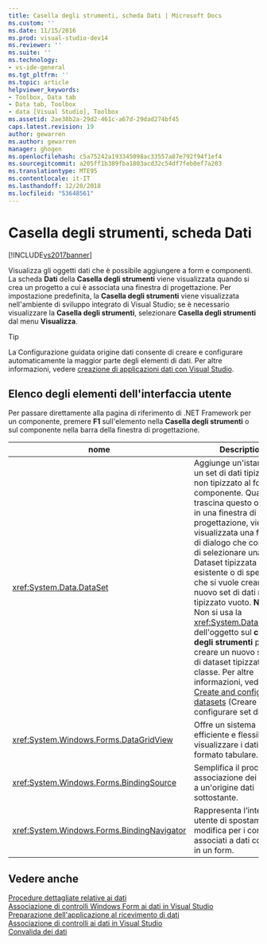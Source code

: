 ```yaml
---
title: Casella degli strumenti, scheda Dati | Microsoft Docs
ms.custom: ''
ms.date: 11/15/2016
ms.prod: visual-studio-dev14
ms.reviewer: ''
ms.suite: ''
ms.technology:
- vs-ide-general
ms.tgt_pltfrm: ''
ms.topic: article
helpviewer_keywords:
- Toolbox, Data tab
- Data tab, Toolbox
- data [Visual Studio], Toolbox
ms.assetid: 2ae38b2a-29d2-461c-a67d-29dad274bf45
caps.latest.revision: 19
author: gewarren
ms.author: gewarren
manager: ghogen
ms.openlocfilehash: c5a75242a193345098ac33557a87e792f94f1ef4
ms.sourcegitcommit: a205ff1b389fba1803acd32c54df7feb0ef7a203
ms.translationtype: MTE95
ms.contentlocale: it-IT
ms.lasthandoff: 12/20/2018
ms.locfileid: "53648561"
---
```

# <a name="toolbox-data-tab"></a>Casella degli strumenti, scheda Dati
[!INCLUDE[vs2017banner](../../includes/vs2017banner.md)]

  
Visualizza gli oggetti dati che è possibile aggiungere a form e componenti. La scheda **Dati** della **Casella degli strumenti** viene visualizzata quando si crea un progetto a cui è associata una finestra di progettazione. Per impostazione predefinita, la **Casella degli strumenti** viene visualizzata nell'ambiente di sviluppo integrato di Visual Studio; se è necessario visualizzare la **Casella degli strumenti**, selezionare **Casella degli strumenti** dal menu **Visualizza**.  
  
> [!TIP]
>  La Configurazione guidata origine dati consente di creare e configurare automaticamente la maggior parte degli elementi di dati. Per altre informazioni, vedere [creazione di applicazioni dati con Visual Studio](http://msdn.microsoft.com/en-us/28edce21-220a-484c-b461-a75b0232d293).  
  
## <a name="ui-element-list"></a>Elenco degli elementi dell'interfaccia utente  
 Per passare direttamente alla pagina di riferimento di .NET Framework per un componente, premere **F1** sull'elemento nella **Casella degli strumenti** o sul componente nella barra della finestra di progettazione.  
  
|nome|Description|  
|----------|-----------------|  
|<xref:System.Data.DataSet>|Aggiunge un'istanza di un set di dati tipizzato o non tipizzato al form o al componente. Quando si trascina questo oggetto in una finestra di progettazione, viene visualizzata una finestra di dialogo che consente di selezionare una classe Dataset tipizzata esistente o di specificare che si vuole creare un nuovo set di dati non tipizzato vuoto. **Nota:**  Non si usa la <xref:System.Data.DataSet> dell'oggetto sul **casella degli strumenti** per creare un nuovo schema di dataset tipizzato e una classe. Per altre informazioni, vedere [Create and configure datasets](../../data-tools/create-and-configure-datasets-in-visual-studio.md) (Creare e configurare set di dati).|  
|<xref:System.Windows.Forms.DataGridView>|Offre un sistema efficiente e flessibile per visualizzare i dati in formato tabulare.|  
|<xref:System.Windows.Forms.BindingSource>|Semplifica il processo di associazione dei controlli a un'origine dati sottostante.|  
|<xref:System.Windows.Forms.BindingNavigator>|Rappresenta l’interfaccia utente di spostamento e modifica per i controlli associati a dati contenuti in un form.|  
  
## <a name="see-also"></a>Vedere anche  
 [Procedure dettagliate relative ai dati](http://msdn.microsoft.com/library/15a88fb8-3bee-4962-914d-7a1f8bd40ec4)   
 [Associazione di controlli Windows Form ai dati in Visual Studio](../../data-tools/bind-windows-forms-controls-to-data-in-visual-studio.md)   
 [Preparazione dell'applicazione al ricevimento di dati](http://msdn.microsoft.com/library/c17bdb7e-c234-4f2f-9582-5e55c27356ad)   
 [Associazione di controlli ai dati in Visual Studio](../../data-tools/bind-controls-to-data-in-visual-studio.md)   
 [Convalida dei dati](http://msdn.microsoft.com/library/b3a9ee4e-5d4d-4411-9c56-c811f2b4ee7e)   